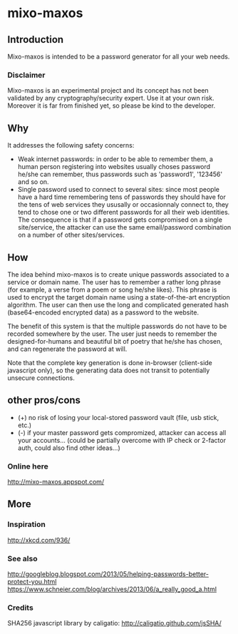 mixo-maxos
==========

## Introduction ##
Mixo-maxos is intended to be a password generator for all your web needs.

### Disclaimer ###
Mixo-maxos is an experimental project and its concept has not been validated by any cryptography/security expert. Use it at your own risk.
Moreover it is far from finished yet, so please be kind to the developer.

## Why ##
It addresses the following safety concerns:
- Weak internet passwords: in order to be able to remember them, a human person registering into websites usually choses password he/she can remember, thus passwords such as 'password1', '123456' and so on.
- Single password used to connect to several sites: since most people have a hard time remembering tens of passwords they should have for the tens of web services they ususally or occasionnaly connect to, they tend to chose one or two different passwords for all their web identities. The consequence is that if a password gets compromised on a single site/service, the attacker can use the same email/password combination on a number of other sites/services.

## How ##
The idea behind mixo-maxos is to create unique passwords associated to a service or domain name.
The user has to remember a rather long phrase (for example, a verse from a poem or song he/she likes). This phrase is used to encrypt the target domain name using a state-of-the-art encryption algorithm. The user can then use the long and complicated generated hash (base64-encoded encrypted data) as a password to the website.

The benefit of this system is that the multiple passwords do not have to be recorded somewhere by the user. The user just needs to remember the designed-for-humans and beautiful bit of poetry that he/she has chosen, and can regenerate the password at will.

Note that the complete key generation is done in-browser (client-side javascript only), so the generating data does not transit to potentially unsecure connections.


## other pros/cons
- (+) no risk of losing your local-stored password vault (file, usb stick, etc.)
- (-) if your master password gets compromized, attacker can access all your accounts... (could be partially overcome with IP check or 2-factor auth, could also find other ideas...)


### Online here ###
http://mixo-maxos.appspot.com/

## More ##
### Inspiration ###
http://xkcd.com/936/

### See also ###
http://googleblog.blogspot.com/2013/05/helping-passwords-better-protect-you.html
https://www.schneier.com/blog/archives/2013/06/a_really_good_a.html

### Credits ###
SHA256 javascript library by caligatio: http://caligatio.github.com/jsSHA/

